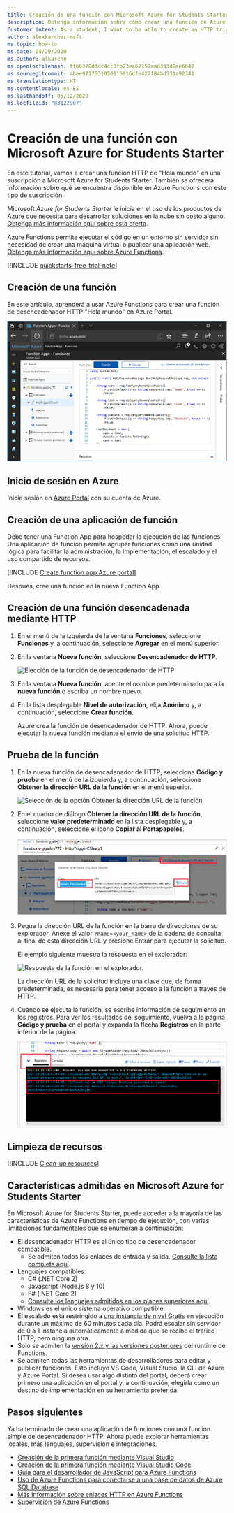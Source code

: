 ```yaml
---
title: Creación de una función con Microsoft Azure for Students Starter
description: Obtenga información sobre cómo crear una función de Azure en una suscripción a Microsoft Azure for Students Starter.
Customer intent: As a student, I want to be able to create an HTTP triggered Function App within the Student Starter plan so that I can easily add APIs to any project.
author: alexkarcher-msft
ms.topic: how-to
ms.date: 04/29/2020
ms.author: alkarche
ms.openlocfilehash: ffb6378d3dc4cc3fb23ea62157aad393d8ae6642
ms.sourcegitcommit: a8ee9717531050115916dfe427f84bd531a92341
ms.translationtype: HT
ms.contentlocale: es-ES
ms.lasthandoff: 05/12/2020
ms.locfileid: "83122907"
---
```

# <a name="create-a-function-using-azure-for-students-starter"></a>Creación de una función con Microsoft Azure for Students Starter

En este tutorial, vamos a crear una función HTTP de "Hola mundo" en una suscripción a Microsoft Azure for Students Starter. También se ofrecerá información sobre qué se encuentra disponible en Azure Functions con este tipo de suscripción.

Microsoft *Azure for Students Starter* le inicia en el uso de los productos de Azure que necesita para desarrollar soluciones en la nube sin costo alguno. [Obtenga más información aquí sobre esta oferta](https://azure.microsoft.com/offers/ms-azr-0144p/).

Azure Functions permite ejecutar el código en un entorno [sin servidor](https://azure.microsoft.com/solutions/serverless/) sin necesidad de crear una máquina virtual o publicar una aplicación web. [Obtenga más información aquí sobre Azure Functions](./functions-overview.md).

[!INCLUDE [quickstarts-free-trial-note](../../includes/quickstarts-free-trial-note.md)]

## <a name="create-a-function"></a>Creación de una función

 En este artículo, aprenderá a usar Azure Functions para crear una función de desencadenador HTTP "Hola mundo" en Azure Portal.

![Creación de una aplicación de función en Azure Portal](./media/functions-create-student-starter/function-app-in-portal-editor.png)

## <a name="sign-in-to-azure"></a>Inicio de sesión en Azure

Inicie sesión en [Azure Portal](https://portal.azure.com) con su cuenta de Azure.

## <a name="create-a-function-app"></a>Creación de una aplicación de función

Debe tener una Function App para hospedar la ejecución de las funciones. Una aplicación de función permite agrupar funciones como una unidad lógica para facilitar la administración, la implementación, el escalado y el uso compartido de recursos.

[!INCLUDE [Create function app Azure portal](../../includes/functions-create-function-app-portal.md)]

Después, cree una función en la nueva Function App.

## <a name="create-an-http-trigger-function"></a><a name="create-function"></a>Creación de una función desencadenada mediante HTTP

1. En el menú de la izquierda de la ventana **Funciones**, seleccione **Funciones** y, a continuación, seleccione **Agregar** en el menú superior. 
 
1. En la ventana **Nueva función**, seleccione **Desencadenador de HTTP**.

    ![Elección de la función de desencadenador de HTTP](./media/functions-create-student-starter/function-app-select-http-trigger.png)

1. En la ventana **Nueva función**, acepte el nombre predeterminado para la **nueva función** o escriba un nombre nuevo. 

1. En la lista desplegable **Nivel de autorización**, elija **Anónimo** y, a continuación, seleccione **Crear función**.

    Azure crea la función de desencadenador de HTTP. Ahora, puede ejecutar la nueva función mediante el envío de una solicitud HTTP.

## <a name="test-the-function"></a>Prueba de la función

1. En la nueva función de desencadenador de HTTP, seleccione **Código y prueba** en el menú de la izquierda y, a continuación, seleccione **Obtener la dirección URL de la función** en el menú superior.

    ![Selección de la opción Obtener la dirección URL de la función](./media/functions-create-student-starter/function-app-select-get-function-url.png)

1. En el cuadro de diálogo **Obtener la dirección URL de la función**, seleccione **valor predeterminado** en la lista desplegable y, a continuación, seleccione el icono **Copiar al Portapapeles**. 

    ![Copiar la dirección URL de la función desde Azure Portal](./media/functions-create-student-starter/function-app-develop-tab-testing.png)

1. Pegue la dirección URL de la función en la barra de direcciones de su explorador. Anexe el valor `?name=<your_name>` de la cadena de consulta al final de esta dirección URL y presione Entrar para ejecutar la solicitud. 

    El ejemplo siguiente muestra la respuesta en el explorador:

    ![Respuesta de la función en el explorador.](./media/functions-create-student-starter/function-app-browser-testing.png)

    La dirección URL de la solicitud incluye una clave que, de forma predeterminada, es necesaria para tener acceso a la función a través de HTTP.

1. Cuando se ejecuta la función, se escribe información de seguimiento en los registros. Para ver los resultados del seguimiento, vuelva a la página **Código y prueba** en el portal y expanda la flecha **Registros** en la parte inferior de la página.

   ![Visor de registros de las funciones en Azure Portal.](./media/functions-create-student-starter/function-view-logs.png)

## <a name="clean-up-resources"></a>Limpieza de recursos

[!INCLUDE [Clean-up resources](../../includes/functions-quickstart-cleanup.md)]

## <a name="supported-features-in-azure-for-students-starter"></a>Características admitidas en Microsoft Azure for Students Starter

En Microsoft Azure for Students Starter, puede acceder a la mayoría de las características de Azure Functions en tiempo de ejecución, con varias limitaciones fundamentales que se enumeran a continuación:

* El desencadenador HTTP es el único tipo de desencadenador compatible.
    * Se admiten todos los enlaces de entrada y salida. [Consulte la lista completa aquí](functions-triggers-bindings.md).
* Lenguajes compatibles: 
    * C# (.NET Core 2)
    * Javascript (Node.js 8 y 10)
    * F# (.NET Core 2)
    * [Consulte los lenguajes admitidos en los planes superiores aquí](supported-languages.md).
* Windows es el único sistema operativo compatible.
* El escalado está restringido a [una instancia de nivel Gratis](https://azure.microsoft.com/pricing/details/app-service/windows/) en ejecución durante un máximo de 60 minutos cada día. Podrá escalar sin servidor de 0 a 1 instancia automáticamente a medida que se recibe el tráfico HTTP, pero ninguna otra.
* Solo se admiten la [versión 2.x y las versiones posteriores](functions-versions.md) del runtime de Functions.
* Se admiten todas las herramientas de desarrolladores para editar y publicar funciones. Esto incluye VS Code, Visual Studio, la CLI de Azure y Azure Portal. Si desea usar algo distinto del portal, deberá crear primero una aplicación en el portal y, a continuación, elegirla como un destino de implementación en su herramienta preferida.

## <a name="next-steps"></a>Pasos siguientes

Ya ha terminado de crear una aplicación de funciones con una función simple de desencadenador HTTP. Ahora puede explorar herramientas locales, más lenguajes, supervisión e integraciones.

 * [Creación de la primera función mediante Visual Studio](./functions-create-your-first-function-visual-studio.md)
 * [Creación de la primera función mediante Visual Studio Code](./functions-create-first-function-vs-code.md)
 * [Guía para el desarrollador de JavaScript para Azure Functions](./functions-reference-node.md)
 * [Uso de Azure Functions para conectarse a una base de datos de Azure SQL Database](./functions-scenario-database-table-cleanup.md)
 * [Más información sobre enlaces HTTP en Azure Functions](./functions-bindings-http-webhook.md)
 * [Supervisión de Azure Functions](./functions-monitoring.md)
